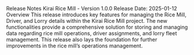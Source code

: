 Release Notes
Kirai Rice Mill - Version 1.0.0
Release Date: 2025-01-12
Overview
This release introduces key features for managing the Rice Mill, Driver, and Lorry details within the Kirai Rice Mill project. The new functionalities provide a comprehensive solution for storing and managing data regarding rice mill operations, driver assignments, and lorry fleet management. This release also lays the foundation for further improvements in the rice mill’s operations management.
